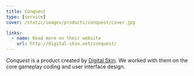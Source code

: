 ```yaml
---
title: Conquest
type: [service]
cover: /static/images/products/conquest/cover.jpg

links:
  - name: Read more on their website
    url: http://digital-skin.net/conquest/
---
```


_Conquest_ is a product created by [Digital Skin](http://digital-skin.net/). We worked with them on the core gameplay coding and user interface design.
